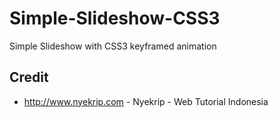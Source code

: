 # Simple-Slideshow-CSS3
Simple Slideshow with CSS3 keyframed animation

## Credit
* http://www.nyekrip.com - Nyekrip - Web Tutorial Indonesia
